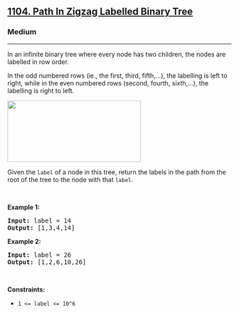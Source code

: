 <h2><a href="https://leetcode.com/problems/path-in-zigzag-labelled-binary-tree/">1104. Path In Zigzag Labelled Binary Tree</a></h2><h3>Medium</h3><hr><div style="user-select: auto;"><p style="user-select: auto;">In an infinite binary tree where every node has two children, the nodes are labelled in row order.</p>

<p style="user-select: auto;">In the odd numbered rows (ie., the first, third, fifth,...), the labelling is left to right, while in the even numbered rows (second, fourth, sixth,...), the labelling is right to left.</p>

<p style="user-select: auto;"><img alt="" src="https://assets.leetcode.com/uploads/2019/06/24/tree.png" style="width: 300px; height: 138px; user-select: auto;"></p>

<p style="user-select: auto;">Given the <code style="user-select: auto;">label</code> of a node in this tree, return the labels in the path from the root of the tree to the&nbsp;node with that <code style="user-select: auto;">label</code>.</p>

<p style="user-select: auto;">&nbsp;</p>
<p style="user-select: auto;"><strong class="example" style="user-select: auto;">Example 1:</strong></p>

<pre style="user-select: auto;"><strong style="user-select: auto;">Input:</strong> label = 14
<strong style="user-select: auto;">Output:</strong> [1,3,4,14]
</pre>

<p style="user-select: auto;"><strong class="example" style="user-select: auto;">Example 2:</strong></p>

<pre style="user-select: auto;"><strong style="user-select: auto;">Input:</strong> label = 26
<strong style="user-select: auto;">Output:</strong> [1,2,6,10,26]
</pre>

<p style="user-select: auto;">&nbsp;</p>
<p style="user-select: auto;"><strong style="user-select: auto;">Constraints:</strong></p>

<ul style="user-select: auto;">
	<li style="user-select: auto;"><code style="user-select: auto;">1 &lt;= label &lt;= 10^6</code></li>
</ul>
</div>